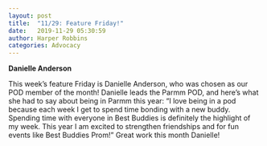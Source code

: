 ```yaml
---
layout: post
title:  "11/29: Feature Friday!"
date:   2019-11-29 05:30:59
author: Harper Robbins
categories: Advocacy
---
```


**Danielle Anderson**

This week’s feature Friday is Danielle Anderson, who was chosen as our POD member of the month! Danielle leads the Parmm POD, and here’s what she had to say about being in Parmm this year: “I love being in a pod because each week I get to spend time bonding with a new buddy. Spending time with everyone in Best Buddies is definitely the highlight of my week. This year I am excited to strengthen friendships and for fun events like Best Buddies Prom!” Great work this month Danielle!
